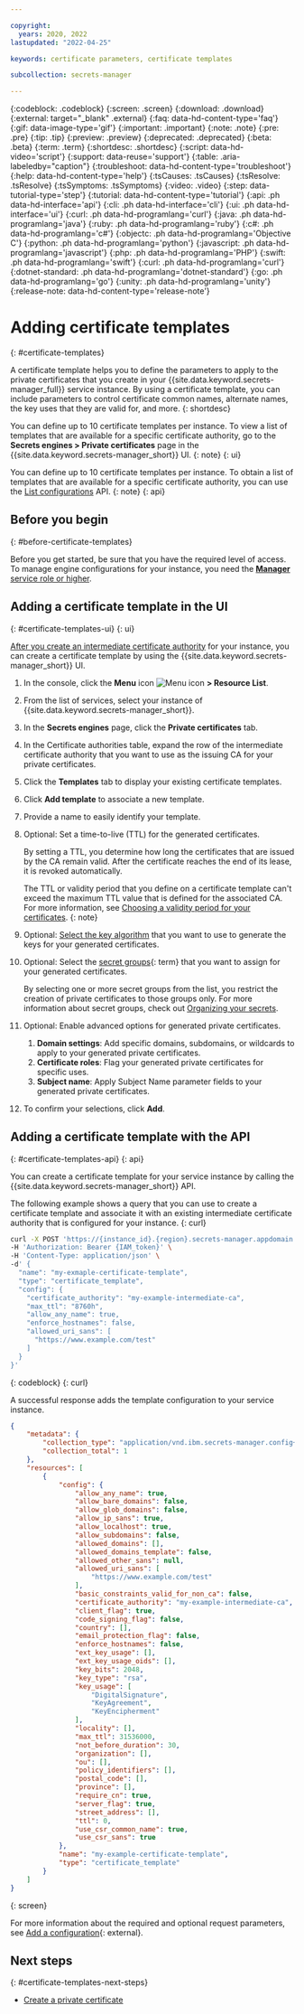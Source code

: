 ```yaml
---

copyright:
  years: 2020, 2022
lastupdated: "2022-04-25"

keywords: certificate parameters, certificate templates

subcollection: secrets-manager

---
```


{:codeblock: .codeblock}
{:screen: .screen}
{:download: .download}
{:external: target="_blank" .external}
{:faq: data-hd-content-type='faq'}
{:gif: data-image-type='gif'}
{:important: .important}
{:note: .note}
{:pre: .pre}
{:tip: .tip}
{:preview: .preview}
{:deprecated: .deprecated}
{:beta: .beta}
{:term: .term}
{:shortdesc: .shortdesc}
{:script: data-hd-video='script'}
{:support: data-reuse='support'}
{:table: .aria-labeledby="caption"}
{:troubleshoot: data-hd-content-type='troubleshoot'}
{:help: data-hd-content-type='help'}
{:tsCauses: .tsCauses}
{:tsResolve: .tsResolve}
{:tsSymptoms: .tsSymptoms}
{:video: .video}
{:step: data-tutorial-type='step'}
{:tutorial: data-hd-content-type='tutorial'}
{:api: .ph data-hd-interface='api'}
{:cli: .ph data-hd-interface='cli'}
{:ui: .ph data-hd-interface='ui'}
{:curl: .ph data-hd-programlang='curl'}
{:java: .ph data-hd-programlang='java'}
{:ruby: .ph data-hd-programlang='ruby'}
{:c#: .ph data-hd-programlang='c#'}
{:objectc: .ph data-hd-programlang='Objective C'}
{:python: .ph data-hd-programlang='python'}
{:javascript: .ph data-hd-programlang='javascript'}
{:php: .ph data-hd-programlang='PHP'}
{:swift: .ph data-hd-programlang='swift'}
{:curl: .ph data-hd-programlang='curl'}
{:dotnet-standard: .ph data-hd-programlang='dotnet-standard'}
{:go: .ph data-hd-programlang='go'}
{:unity: .ph data-hd-programlang='unity'}
{:release-note: data-hd-content-type='release-note'}

# Adding certificate templates
{: #certificate-templates}

A certificate template helps you to define the parameters to apply to the private certificates that you create in your {{site.data.keyword.secrets-manager_full}} service instance. By using a certificate template, you can include parameters to control certificate common names, alternate names, the key uses that they are valid for, and more.
{: shortdesc}

You can define up to 10 certificate templates per instance. To view a list of templates that are available for a specific certificate authority, go to the **Secrets engines > Private certificates** page in the {{site.data.keyword.secrets-manager_short}} UI.
{: note}
{: ui}

You can define up to 10 certificate templates per instance. To obtain a list of templates that are available for a specific certificate authority, you can use the [List configurations](/apidocs/secrets-manager#get-secret-config-element) API.
{: note}
{: api}

## Before you begin
{: #before-certificate-templates}

Before you get started, be sure that you have the required level of access. To manage engine configurations for your instance, you need the [**Manager** service role or higher](/docs/secrets-manager?topic=secrets-manager-iam).


## Adding a certificate template in the UI
{: #certificate-templates-ui}
{: ui}

[After you create an intermediate certificate authority](/docs/secrets-manager?topic=secrets-manager-intermediate-certificate-authorities) for your instance, you can create a certificate template by using the {{site.data.keyword.secrets-manager_short}} UI.

1. In the console, click the **Menu** icon ![Menu icon](../icons/icon_hamburger.svg) **> Resource List**.
2. From the list of services, select your instance of {{site.data.keyword.secrets-manager_short}}.
3. In the **Secrets engines** page, click the **Private certificates** tab.
4. In the Certificate authorities table, expand the row of the intermediate certificate authority that you want to use as the issuing CA for your private certificates.
5. Click the **Templates** tab to display your existing certificate templates.
6. Click **Add template** to associate a new template.
7. Provide a name to easily identify your template.
8. Optional: Set a time-to-live (TTL) for the generated certificates.

    By setting a TTL, you determine how long the certificates that are issued by the CA remain valid. After the certificate reaches the end of its lease, it is revoked automatically.

    The TTL or validity period that you define on a certificate template can't exceed the maximum TTL value that is defined for the associated CA. For more information, see [Choosing a validity period for your certificates](/docs/secrets-manager?topic=secrets-manager-prepare-create-certificates#choose-validity-period).
    {: note}

9. Optional: [Select the key algorithm](/docs/secrets-manager?topic=secrets-manager-prepare-create-certificates#choose-key-algorithm) that you want to use to generate the keys for your generated certificates.
10. Optional: Select the [secret groups](#x9968962){: term} that you want to assign for your generated certificates.

    By selecting one or more secret groups from the list, you restrict the creation of private certificates to those groups only. For more information about secret groups, check out [Organizing your secrets](/docs/secrets-manager?topic=secrets-manager-secret-groups).

11. Optional: Enable advanced options for generated private certificates.

    1. **Domain settings**: Add specific domains, subdomains, or wildcards to apply to your generated private certificates.
    2. **Certificate roles**: Flag your generated private certificates for specific uses.
    3. **Subject name**: Apply Subject Name parameter fields to your generated private certificates.

12. To confirm your selections, click **Add**.


## Adding a certificate template with the API
{: #certificate-templates-api}
{: api}

You can create a certificate template for your service instance by calling the {{site.data.keyword.secrets-manager_short}} API.

The following example shows a query that you can use to create a certificate template and associate it with an existing intermediate certificate authority that is configured for your instance.
{: curl}

```sh
curl -X POST 'https://{instance_id}.{region}.secrets-manager.appdomain.cloud/api/v1/config/private_cert/certificate_templates' \
-H 'Authorization: Bearer {IAM_token}' \
-H 'Content-Type: application/json' \
-d' {
  "name": "my-exmaple-certificate-template",
  "type": "certificate_template",
  "config": {
    "certificate_authority": "my-example-intermediate-ca",
    "max_ttl": "8760h",
    "allow_any_name": true,
    "enforce_hostnames": false,
    "allowed_uri_sans": [
      "https://www.example.com/test"
    ]
  }
}'
```
{: codeblock}
{: curl}

A successful response adds the template configuration to your service instance. 

```json
{
    "metadata": {
        "collection_type": "application/vnd.ibm.secrets-manager.config+json",
        "collection_total": 1
    },
    "resources": [
        {
            "config": {
                "allow_any_name": true,
                "allow_bare_domains": false,
                "allow_glob_domains": false,
                "allow_ip_sans": true,
                "allow_localhost": true,
                "allow_subdomains": false,
                "allowed_domains": [],
                "allowed_domains_template": false,
                "allowed_other_sans": null,
                "allowed_uri_sans": [
                    "https://www.example.com/test"
                ],
                "basic_constraints_valid_for_non_ca": false,
                "certificate_authority": "my-example-intermediate-ca",
                "client_flag": true,
                "code_signing_flag": false,
                "country": [],
                "email_protection_flag": false,
                "enforce_hostnames": false,
                "ext_key_usage": [],
                "ext_key_usage_oids": [],
                "key_bits": 2048,
                "key_type": "rsa",
                "key_usage": [
                    "DigitalSignature",
                    "KeyAgreement",
                    "KeyEncipherment"
                ],
                "locality": [],
                "max_ttl": 31536000,
                "not_before_duration": 30,
                "organization": [],
                "ou": [],
                "policy_identifiers": [],
                "postal_code": [],
                "province": [],
                "require_cn": true,
                "server_flag": true,
                "street_address": [],
                "ttl": 0,
                "use_csr_common_name": true,
                "use_csr_sans": true
            },
            "name": "my-example-certificate-template",
            "type": "certificate_template"
        }
    ]
}
```
{: screen}

For more information about the required and optional request parameters, see [Add a configuration](/apidocs/secrets-manager#create-config-element){: external}.

## Next steps
{: #certificate-templates-next-steps}

- [Create a private certificate](/docs/secrets-manager?topic=secrets-manager-certificates#create-certificates)

